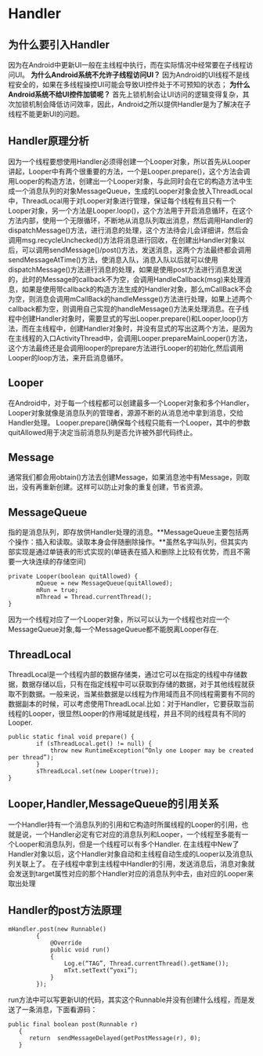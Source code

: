 # Handler
## 为什么要引入Handler
因为在Android中更新UI一般在主线程中执行，而在实际情况中经常要在子线程访问UI。
**为什么Android系统不允许子线程访问UI？**
因为Android的UI线程不是线程安全的，如果在多线程操控UI可能会导致UI控件处于不可预知的状态；
**为什么Android系统不给UI控件加锁呢？**
首先上锁机制会让UI访问的逻辑变得复杂，其次加锁机制会降低访问效率，因此，Android之所以提供Handler是为了解决在子线程不能更新UI的问题。
## Handler原理分析
因为一个线程要想使用Handler必须得创建一个Looper对象，所以首先从Looper讲起，Looper中有两个很重要的方法，一个是Looper.prepare()，这个方法会调用Looper的构造方法，创建出一个Looper对象，与此同时会在它的构造方法中生成一个消息队列的对象MessageQueue，生成的Looper对象会放入ThreadLocal中，ThreadLocal用于对Looper对象进行管理，保证每个线程有且只有一个Looper对象，另一个方法是Looper.loop()，这个方法用于开启消息循环，在这个方法内部，使用一个无限循环，不断地从消息队列取出消息，然后调用Handler的dispatchMessage()方法，进行消息的处理，这个方法待会儿会详细讲，然后会调用msg.recycleUnchecked()方法将消息进行回收，在创建出Handler对象以后，可以调用sendMessage()/post()方法，发送消息，这两个方法最终都会调用sendMessageAtTime()方法，使消息入队，消息入队以后就可以使用dispatchMessage()方法进行消息的处理，如果是使用post方法进行消息发送的，此时的Message的callback不为空，会调用HandleCallback(msg)来处理消息，如果是使用带callback的构造方法生成的Handler对象，那么mCallBack不会为空，则消息会调用mCallBack的handleMessge()方法进行处理，如果上述两个callback都为空，则调用自己实现的handleMessage()方法来处理消息。在子线程中创建Handler对象时，需要显式的写出Looper.prepare()和Looper,loop()方法，而在主线程中，创建Handler对象时，并没有显式的写出这两个方法，是因为在主线程的入口ActivityThread中，会调用Looper.prepareMainLooper()方法，这个方法最终还是会调用looper的prepare方法进行Looper的初始化,然后调用Looper的loop方法，来开启消息循环。
## Looper
在Android中，对于每一个线程都可以创建最多一个Looper对象和多个Handler，Looper对象就像是消息队列的管理者，源源不断的从消息池中拿到消息，交给Handler处理。
Looper.prepare()确保每个线程只能有一个Looper，其中的参数quitAllowed用于决定当前消息队列是否允许被外部代码终止。 
## Message
通常我们都会用obtain()方法去创建Message，如果消息池中有Message，则取出，没有再重新创建。这样可以防止对象的重复创建，节省资源。
## MessageQueue
指的是消息队列，即存放供Handler处理的消息。**MessageQueue主要包括两个操作：插入和读取。读取本身会伴随删除操作。**虽然名字叫队列，但其实内部实现是通过单链表的形式实现的(单链表在插入和删除上比较有优势，而且不需要一大块连续的存储空间)
```
private Looper(boolean quitAllowed) {
        mQueue = new MessageQueue(quitAllowed);
        mRun = true;
        mThread = Thread.currentThread();
}
```
因为一个线程对应了一个Looper对象，所以可以认为一个线程也对应一个MessageQueue对象,每一个MessageQueue都不能脱离Looper存在.
## ThreadLocal
ThreadLocal是一个线程内部的数据存储类，通过它可以在指定的线程中存储数据，数据存储以后，只有在指定线程中可以获取到存储的数据，对于其他线程就获取不到数据。一般来说，当某些数据是以线程为作用域而且不同线程需要有不同的数据副本的时候，可以考虑使用ThreadLocal.比如：对于Handler，它要获取当前线程的Looper，很显然Looper的作用域就是线程，并且不同的线程具有不同的Looper.
```
public static final void prepare() {
        if (sThreadLocal.get() != null) {
            throw new RuntimeException(“Only one Looper may be created per thread”);
        }
        sThreadLocal.set(new Looper(true));
}
```
## Looper,Handler,MessageQueue的引用关系
一个Handler持有一个消息队列的引用和它构造时所属线程的Looper的引用，也就是说，一个Handler必定有它对应的消息队列和Looper，一个线程至多能有一个Looper和消息队列，但是一个线程可以有多个Handler.
在主线程中New了Handler对象以后，这个Handler对象自动和主线程自动生成的Looper以及消息队列关联上了。
在子线程中拿到主线程中Handler的引用，发送消息后，消息对象就会发送到target属性对应的那个Handler对应的消息队列中去，由对应的Looper来取出处理
## Handler的post方法原理
```
mHandler.post(new Runnable()
        {
            @Override
            public void run()
            {
                Log.e(“TAG”, Thread.currentThread().getName());
                mTxt.setText(“yoxi”);
            }
        });

```
run方法中可以写更新UI的代码，其实这个Runnable并没有创建什么线程，而是发送了一条消息，下面看源码：
```
public final boolean post(Runnable r)
   {
      return  sendMessageDelayed(getPostMessage(r), 0);
   }

```


